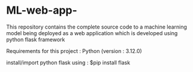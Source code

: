 # ML-web-app-
This repository contains the complete source code to a machine learning model being deployed as a web application which is developed using python flask framework 

Requirements for this project :
Python (version : 3.12.0)

install/import python flask using : $pip install flask
